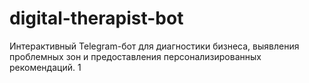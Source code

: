 # digital-therapist-bot
Интерактивный Telegram-бот для диагностики бизнеса, выявления проблемных зон и предоставления персонализированных рекомендаций.
1
